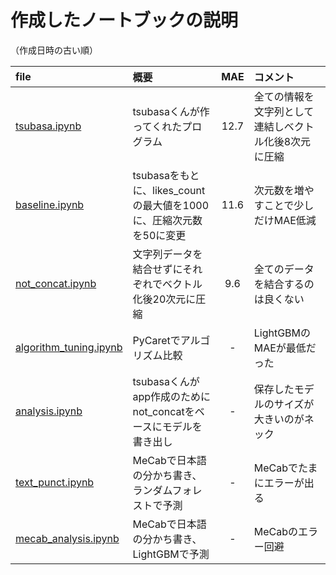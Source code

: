 # 作成したノートブックの説明

（作成日時の古い順）

| file | 概要 | MAE | コメント |
|:--|:--| :--: | :--|
| [tsubasa.ipynb](https://github.com/masachika-kamada/qiita-love/blob/development/data_analysis/tsubasa.ipynb) | tsubasaくんが作ってくれたプログラム | 12.7 | 全ての情報を文字列として連結しベクトル化後8次元に圧縮 |
| [baseline.ipynb](https://github.com/masachika-kamada/qiita-love/blob/development/data_analysis/baseline.ipynb) | tsubasaをもとに、likes_countの最大値を1000に、圧縮次元数を50に変更 | 11.6 | 次元数を増やすことで少しだけMAE低減 |
| [not_concat.ipynb](https://github.com/masachika-kamada/qiita-love/blob/development/data_analysis/not_concat.ipynb) | 文字列データを結合せずにそれぞれでベクトル化後20次元に圧縮 | 9.6 | 全てのデータを結合するのは良くない |
| [algorithm_tuning.ipynb](https://github.com/masachika-kamada/qiita-love/blob/development/data_analysis/algorithm_tuning.ipynb) | PyCaretでアルゴリズム比較 | - | LightGBMのMAEが最低だった |
| [analysis.ipynb](https://github.com/masachika-kamada/qiita-love/blob/development/data_analysis/analysis.ipynb) | tsubasaくんがapp作成のためにnot_concatをベースにモデルを書き出し | - | 保存したモデルのサイズが大きいのがネック |
| [text_punct.ipynb](https://github.com/masachika-kamada/qiita-love/blob/development/data_analysis/text_punct.ipynb) | MeCabで日本語の分かち書き、ランダムフォレストで予測 | - | MeCabでたまにエラーが出る |
| [mecab_analysis.ipynb](https://github.com/masachika-kamada/qiita-love/blob/development/data_analysis/mecab_analysis.ipynb) | MeCabで日本語の分かち書き、LightGBMで予測 | - | MeCabのエラー回避 |
